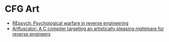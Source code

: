 # CFG Art
- [REpsych: Psychological warfare in reverse engineering](https://github.com/xoreaxeaxeax/REpsych)
- [Artfuscator: A C compiler targeting an artistically pleasing nightmare for reverse engineers](https://github.com/JuliaPoo/Artfuscator)